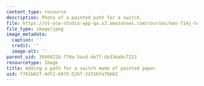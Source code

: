 ```yaml
---
content_type: resource
description: Photo of a painted path for a switch.
file: https://ol-ocw-studio-app-qa.s3.amazonaws.com/courses/mas-714j-technologies-for-creative-learning-fall-2009/f761b62f4df2d475526f2d316fa7bbb2_Image9.jpg
file_type: image/jpeg
image_metadata:
  caption: ''
  credit: ''
  image-alt: ''
parent_uid: 3940422b-f70a-5acd-de7f-de33eabc7213
resourcetype: Image
title: Adding a path for a switch made of painted paper
uid: f761b62f-4df2-d475-526f-2d316fa7bbb2
---
```

